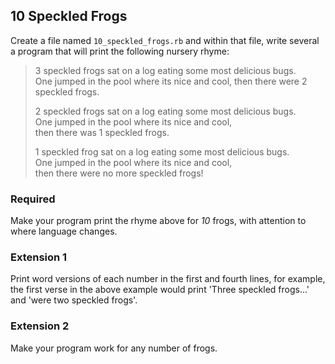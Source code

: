 ## 10 Speckled Frogs

Create a file named `10_speckled_frogs.rb` and within that file, write several a program that will print the following nursery rhyme:

> 3 speckled frogs sat on a log
> eating some most delicious bugs.  
> One jumped in the pool where its nice and cool,
> then there were 2 speckled frogs.
>
> 2 speckled frogs sat on a log
> eating some most delicious bugs.  
> One jumped in the pool where its nice and cool,  
> then there was 1 speckled frogs.
>
> 1 speckled frog sat on a log
> eating some most delicious bugs.  
> One jumped in the pool where its nice and cool,  
> then there were no more speckled frogs!

### Required
Make your program print the rhyme above for *10* frogs, with attention to where language changes.

### Extension 1
Print word versions of each number in the first and fourth lines, for example, the first verse in the above example would print 'Three speckled frogs...' and 'were two speckled frogs'.

### Extension 2
Make your program work for any number of frogs.
